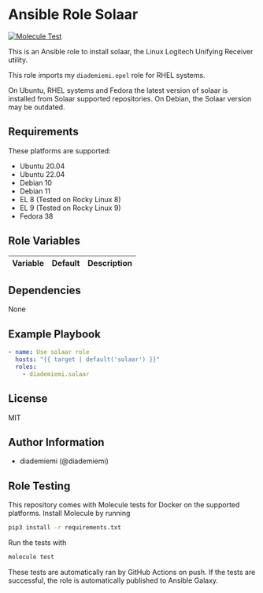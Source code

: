 Ansible Role Solaar
=========

[![Molecule Test](https://github.com/diademiemi/ansible_role_solaar/actions/workflows/molecule.yml/badge.svg)](https://github.com/diademiemi/ansible_role_solaar/actions/workflows/molecule.yml)

This is an Ansible role to install solaar, the Linux Logitech Unifying Receiver utility.

This role imports my `diademiemi.epel` role for RHEL systems.  

On Ubuntu, RHEL systems and Fedora the latest version of solaar is installed from Solaar supported repositories. On Debian, the Solaar version may be outdated.  

Requirements
------------
These platforms are supported:
- Ubuntu 20.04  
- Ubuntu 22.04  
- Debian 10  
- Debian 11  
- EL 8 (Tested on Rocky Linux 8)  
- EL 9 (Tested on Rocky Linux 9)  
- Fedora 38  

<!-- 
- List hardware requirements here  
-->

Role Variables
--------------

Variable | Default | Description
--- | --- | ---
<!--
`variable` | `default` | Variable example
`long_variable` | See [defaults/main.yml](./defaults/main.yml) | Variable referring to defaults
`distro_specific_variable` | See [vars/debian.yml](./vars/debian.yml) | Variable referring to distro-specific variables
-->

Dependencies
------------
<!-- List dependencies on other roles or criteria -->
None

Example Playbook
----------------

```yaml
- name: Use solaar role
  hosts: "{{ target | default('solaar') }}"
  roles:
    - diademiemi.solaar
```

License
-------

MIT

Author Information
------------------

- diademiemi (@diademiemi)

Role Testing
------------

This repository comes with Molecule tests for Docker on the supported platforms.
Install Molecule by running
```bash
pip3 install -r requirements.txt
```

Run the tests with
```bash
molecule test
```

These tests are automatically ran by GitHub Actions on push. If the tests are successful, the role is automatically published to Ansible Galaxy.

